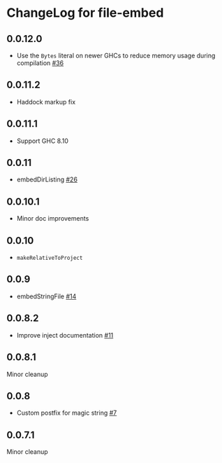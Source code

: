 # ChangeLog for file-embed

## 0.0.12.0

* Use the `Bytes` literal on newer GHCs to reduce memory usage during compilation [#36](https://github.com/snoyberg/file-embed/pull/36)

## 0.0.11.2

* Haddock markup fix

## 0.0.11.1

* Support GHC 8.10

## 0.0.11

* embedDirListing [#26](https://github.com/snoyberg/file-embed/pull/26)

## 0.0.10.1

* Minor doc improvements

## 0.0.10

* `makeRelativeToProject`

## 0.0.9

* embedStringFile [#14](https://github.com/snoyberg/file-embed/pull/14)

## 0.0.8.2

* Improve inject documentation [#11](https://github.com/snoyberg/file-embed/issues/11)

## 0.0.8.1

Minor cleanup

## 0.0.8

* Custom postfix for magic string [#7](https://github.com/snoyberg/file-embed/issues/7)

## 0.0.7.1

Minor cleanup
